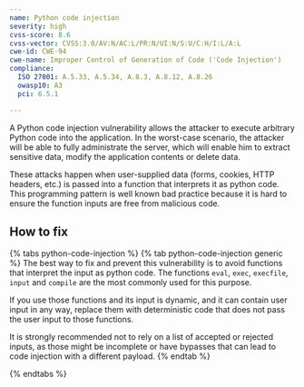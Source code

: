 ```yaml
---
name: Python code injection
severity: high
cvss-score: 8.6
cvss-vector: CVSS:3.0/AV:N/AC:L/PR:N/UI:N/S:U/C:H/I:L/A:L
cwe-id: CWE-94
cwe-name: Improper Control of Generation of Code ('Code Injection')
compliance:
  ISO 27001: A.5.33, A.5.34, A.8.3, A.8.12, A.8.26
  owasp10: A3
  pci: 6.5.1

---            
```


A Python code injection vulnerability allows the attacker to execute arbitrary Python code into the application. In the worst-case scenario, the attacker will be able to fully administrate the server, which will enable him to extract sensitive data, modify the application contents or delete data.

These attacks happen when user-supplied data (forms, cookies, HTTP headers, etc.) is passed into a function that interprets it as python code. This programming pattern is well known bad practice because it is hard to ensure the function inputs are free from malicious code.

## How to fix

{% tabs python-code-injection %}
{% tab python-code-injection generic %}
The best way to fix and prevent this vulnerability is to avoid functions that interpret the input as python code. The functions `eval`, `exec`, `execfile`, `input` and `compile`  are the most commonly used for this purpose.

If you use those functions and its input is dynamic, and it can contain user input in any way, replace them with deterministic code that does not pass the user input to those functions.

It is strongly recommended not to rely on a list of accepted or rejected inputs, as those might be incomplete or have bypasses that can lead to code injection with a different payload.
{% endtab %}

{% endtabs %}
